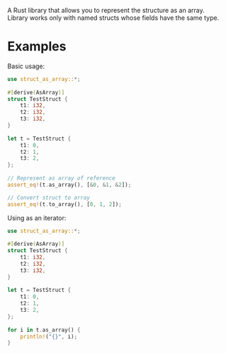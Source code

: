 A Rust library that allows you to represent the structure as an array.                      
Library works only with named structs whose fields have the same type.                      
                                                                                            
# Examples                                                                                  
Basic usage:                                                                                
```rust
use struct_as_array::*;                                                                     
                                                                                            
#[derive(AsArray)]                                                                          
struct TestStruct {                                                                         
    t1: i32,                                                                                
    t2: i32,                                                                                
    t3: i32,                                                                                
}                                                                                           
                                                                                            
let t = TestStruct {                                                                        
    t1: 0,                                                                                  
    t2: 1,                                                                                  
    t3: 2,                                                                                  
};                                                                                          
                                                                                            
// Represent as array of reference
assert_eq!(t.as_array(), [&0, &1, &2]);

// Convert struct to array
assert_eq!(t.to_array(), [0, 1, 2]);

```                                                                                         
                                                                                            
Using as an iterator:                                                                       
                                                                                            
```rust                                                                                         
use struct_as_array::*;                                                                     
                                                                                            
#[derive(AsArray)]                                                                          
struct TestStruct {                                                                         
    t1: i32,                                                                                
    t2: i32,                                                                                
    t3: i32,                                                                                
}                                                                                           
                                                                                            
let t = TestStruct {                                                                        
    t1: 0,                                                                                  
    t2: 1,                                                                                  
    t3: 2,                                                                                  
};                                                                                          
                                                                                            
for i in t.as_array() {                                                                     
    println!("{}", i);                                                                      
}                                                                                           
```                                                                                         
